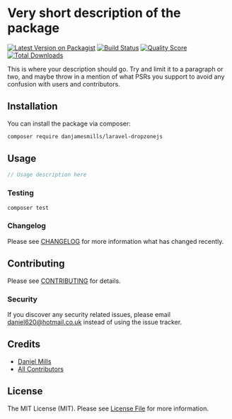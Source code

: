 # Very short description of the package

[![Latest Version on Packagist](https://img.shields.io/packagist/v/danjamesmills/laravel-dropzonejs.svg?style=flat-square)](https://packagist.org/packages/danjamesmills/laravel-dropzonejs)
[![Build Status](https://img.shields.io/travis/danjamesmills/laravel-dropzonejs/master.svg?style=flat-square)](https://travis-ci.org/danjamesmills/laravel-dropzonejs)
[![Quality Score](https://img.shields.io/scrutinizer/g/danjamesmills/laravel-dropzonejs.svg?style=flat-square)](https://scrutinizer-ci.com/g/danjamesmills/laravel-dropzonejs)
[![Total Downloads](https://img.shields.io/packagist/dt/danjamesmills/laravel-dropzonejs.svg?style=flat-square)](https://packagist.org/packages/danjamesmills/laravel-dropzonejs)

This is where your description should go. Try and limit it to a paragraph or two, and maybe throw in a mention of what PSRs you support to avoid any confusion with users and contributors.

## Installation

You can install the package via composer:

```bash
composer require danjamesmills/laravel-dropzonejs
```

## Usage

```php
// Usage description here
```

### Testing

```bash
composer test
```

### Changelog

Please see [CHANGELOG](CHANGELOG.md) for more information what has changed recently.

## Contributing

Please see [CONTRIBUTING](CONTRIBUTING.md) for details.

### Security

If you discover any security related issues, please email daniel620@hotmail.co.uk instead of using the issue tracker.

## Credits

-   [Daniel Mills](https://github.com/danjamesmills)
-   [All Contributors](../../contributors)

## License

The MIT License (MIT). Please see [License File](LICENSE.md) for more information.

